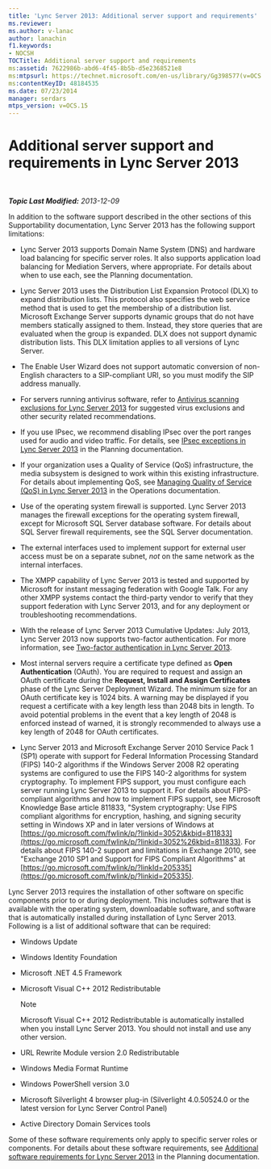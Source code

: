 ```yaml
---
title: 'Lync Server 2013: Additional server support and requirements'
ms.reviewer: 
ms.author: v-lanac
author: lanachin
f1.keywords:
- NOCSH
TOCTitle: Additional server support and requirements
ms:assetid: 7622986b-abd6-4f45-8b5b-d5e2368521e8
ms:mtpsurl: https://technet.microsoft.com/en-us/library/Gg398577(v=OCS.15)
ms:contentKeyID: 48184535
ms.date: 07/23/2014
manager: serdars
mtps_version: v=OCS.15
---
```


<div data-xmlns="http://www.w3.org/1999/xhtml">

<div class="topic" data-xmlns="http://www.w3.org/1999/xhtml" data-msxsl="urn:schemas-microsoft-com:xslt" data-cs="http://msdn.microsoft.com/">

<div data-asp="https://msdn2.microsoft.com/asp">

# Additional server support and requirements in Lync Server 2013

</div>

<div id="mainSection">

<div id="mainBody">

<span> </span>

_**Topic Last Modified:** 2013-12-09_

In addition to the software support described in the other sections of this Supportability documentation, Lync Server 2013 has the following support limitations:

  - Lync Server 2013 supports Domain Name System (DNS) and hardware load balancing for specific server roles. It also supports application load balancing for Mediation Servers, where appropriate. For details about when to use each, see the Planning documentation.

  - Lync Server 2013 uses the Distribution List Expansion Protocol (DLX) to expand distribution lists. This protocol also specifies the web service method that is used to get the membership of a distribution list. Microsoft Exchange Server supports dynamic groups that do not have members statically assigned to them. Instead, they store queries that are evaluated when the group is expanded. DLX does not support dynamic distribution lists. This DLX limitation applies to all versions of Lync Server.

  - The Enable User Wizard does not support automatic conversion of non-English characters to a SIP-compliant URI, so you must modify the SIP address manually.

  - For servers running antivirus software, refer to [Antivirus scanning exclusions for Lync Server 2013](lync-server-2013-antivirus-scanning-exclusions.md) for suggested virus exclusions and other security related recommendations.

  - If you use IPsec, we recommend disabling IPsec over the port ranges used for audio and video traffic. For details, see [IPsec exceptions in Lync Server 2013](lync-server-2013-ipsec-exceptions.md) in the Planning documentation.

  - If your organization uses a Quality of Service (QoS) infrastructure, the media subsystem is designed to work within this existing infrastructure. For details about implementing QoS, see [Managing Quality of Service (QoS) in Lync Server 2013](lync-server-2013-managing-quality-of-service-qos.md) in the Operations documentation.

  - Use of the operating system firewall is supported. Lync Server 2013 manages the firewall exceptions for the operating system firewall, except for Microsoft SQL Server database software. For details about SQL Server firewall requirements, see the SQL Server documentation.

  - The external interfaces used to implement support for external user access must be on a separate subnet, *not* on the same network as the internal interfaces.

  - The XMPP capability of Lync Server 2013 is tested and supported by Microsoft for instant messaging federation with Google Talk. For any other XMPP systems contact the third-party vendor to verify that they support federation with Lync Server 2013, and for any deployment or troubleshooting recommendations.

  - With the release of Lync Server 2013 Cumulative Updates: July 2013, Lync Server 2013 now supports two-factor authentication. For more information, see [Two-factor authentication in Lync Server 2013](lync-server-2013-planning-for-and-deploying-two-factor-authentication.md).

  - Most internal servers require a certificate type defined as **Open Authentication** (OAuth). You are required to request and assign an OAuth certificate during the **Request, Install and Assign Certificates** phase of the Lync Server Deployment Wizard. The minimum size for an OAuth certificate key is 1024 bits. A warning may be displayed if you request a certificate with a key length less than 2048 bits in length. To avoid potential problems in the event that a key length of 2048 is enforced instead of warned, it is strongly recommended to always use a key length of 2048 for OAuth certificates.

  - Lync Server 2013 and Microsoft Exchange Server 2010 Service Pack 1 (SP1) operate with support for Federal Information Processing Standard (FIPS) 140-2 algorithms if the Windows Server 2008 R2 operating systems are configured to use the FIPS 140-2 algorithms for system cryptography. To implement FIPS support, you must configure each server running Lync Server 2013 to support it. For details about FIPS-compliant algorithms and how to implement FIPS support, see Microsoft Knowledge Base article 811833, "System cryptography: Use FIPS compliant algorithms for encryption, hashing, and signing security setting in Windows XP and in later versions of Windows at [https://go.microsoft.com/fwlink/p/?linkid=3052\&kbid=811833](https://go.microsoft.com/fwlink/p/?linkid=3052%26kbid=811833). For details about FIPS 140-2 support and limitations in Exchange 2010, see "Exchange 2010 SP1 and Support for FIPS Compliant Algorithms" at [https://go.microsoft.com/fwlink/p/?linkId=205335](https://go.microsoft.com/fwlink/p/?linkid=205335).

Lync Server 2013 requires the installation of other software on specific components prior to or during deployment. This includes software that is available with the operating system, downloadable software, and software that is automatically installed during installation of Lync Server 2013. Following is a list of additional software that can be required:

  - Windows Update

  - Windows Identity Foundation

  - Microsoft .NET 4.5 Framework

  - Microsoft Visual C++ 2012 Redistributable
    
    <div>
    

    > [!NOTE]  
    > Microsoft Visual C++ 2012 Redistributable is automatically installed when you install Lync Server 2013. You should not install and use any other version.

    
    </div>

  - URL Rewrite Module version 2.0 Redistributable

  - Windows Media Format Runtime

  - Windows PowerShell version 3.0

  - Microsoft Silverlight 4 browser plug-in (Silverlight 4.0.50524.0 or the latest version for Lync Server Control Panel)

  - Active Directory Domain Services tools

Some of these software requirements only apply to specific server roles or components. For details about these software requirements, see [Additional software requirements for Lync Server 2013](lync-server-2013-additional-software-requirements.md) in the Planning documentation.

</div>

<span> </span>

</div>

</div>

</div>

